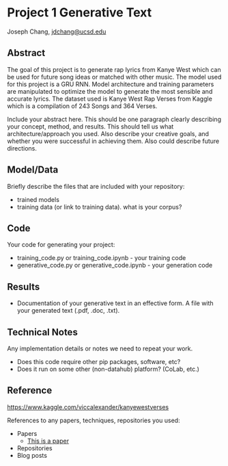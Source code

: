 # Project 1 Generative Text

Joseph Chang, jdchang@ucsd.edu

## Abstract

The goal of this project is to generate rap lyrics from Kanye West which can be used for future song ideas or matched with other music. The model used for this project is a GRU RNN. Model architecture and training parameters are manipulated to optimize the model to generate the most sensible and accurate lyrics. The dataset used is Kanye West Rap Verses from Kaggle which is a compilation of 243 Songs and 364 Verses.


Include your abstract here. This should be one paragraph clearly describing your concept, method, and results. This should tell us what architecture/approach you used. Also describe your creative goals, and whether you were successful in achieving them. Also could describe future directions.

## Model/Data

Briefly describe the files that are included with your repository:
- trained models
- training data (or link to training data). what is your corpus?

## Code

Your code for generating your project:
- training_code.py or training_code.ipynb - your training code
- generative_code.py or generative_code.ipynb - your generation code

## Results

- Documentation of your generative text in an effective form. A file with your generated text (.pdf, .doc, .txt). 

## Technical Notes

Any implementation details or notes we need to repeat your work. 
- Does this code require other pip packages, software, etc?
- Does it run on some other (non-datahub) platform? (CoLab, etc.)

## Reference

https://www.kaggle.com/viccalexander/kanyewestverses

References to any papers, techniques, repositories you used:
- Papers
  - [This is a paper](this_is_the_link.pdf)
- Repositories
- Blog posts
